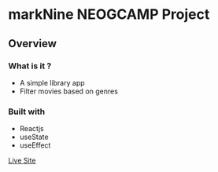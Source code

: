 # markNine NEOGCAMP Project

## Overview

### What is it ?

- A simple library app
- Filter movies based on genres

### Built with

- Reactjs
- useState
- useEffect

[Live Site](https://loving-lamarr-4fa578.netlify.app/)
